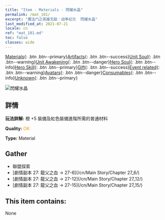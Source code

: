 ```yaml
---
title: "Item - Materials - 閃耀水晶"
permalink: /mat_101/
excerpt: "魔法门之英雄无敌：战争纪元  閃耀水晶"
last_modified_at: 2021-07-21
locale: cn
ref: "mat_101.md"
toc: false
classes: wide
---
```

 [Materials](/ItemsCN/){: .btn .btn--primary}[Artifacts](/ItemsCN/Artifacts/){: .btn .btn--success}[Unit Soul](/ItemsCN/UnitSoul/){: .btn .btn--warning}[Unit Awakening](/ItemsCN/UnitAwakening/){: .btn .btn--danger}[Hero Soul](/ItemsCN/HeroSoul/){: .btn .btn--info}[Hero Skill](/ItemsCN/HeroSkill/){: .btn .btn--primary}[Gift](/ItemsCN/Gift/){: .btn .btn--success}[Event related](/ItemsCN/Events/){: .btn .btn--warning}[Avatars](/ItemsCN/Avatars/){: .btn .btn--danger}[Consumables](/ItemsCN/Consumables/){: .btn .btn--info}[Unknown](/ItemsCN/Unknown/){: .btn .btn--primary}

 ![閃耀水晶](/images/t/i_cailiao_shuijing3.png)

## 詳情
 **玩法詳解:** 橙 +5 裝備及紅色裝備進階所需的普通材料

 **Quality:** <span style="color: #FF8C00">OK</span>

 **Type:** Material

## Gather

*    聯盟探索 
*    [劇情副本 27: 龍父之血 -> 27-6](/cn/Main Story/Chapter 27_6/) 
*    [劇情副本 27: 龍父之血 -> 27-12](/cn/Main Story/Chapter 27_12/) 
*    [劇情副本 27: 龍父之血 -> 27-15](/cn/Main Story/Chapter 27_15/) 

## This item contains:

  None

